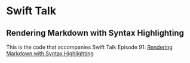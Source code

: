 # Swift Talk
## Rendering Markdown with Syntax Highlighting

This is the code that accompanies Swift Talk Episode 91: [Rendering Markdown with Syntax Highlighting](https://talk.objc.io/episodes/S01E91-rendering-markdown-with-syntax-highlighting)
